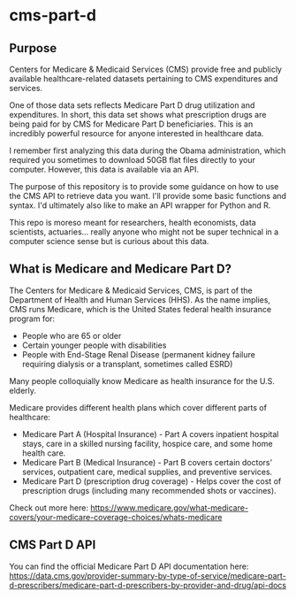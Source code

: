 # cms-part-d

##  Purpose

Centers for Medicare & Medicaid Services (CMS) provide free and publicly available healthcare-related datasets pertaining to CMS expenditures and services.

One of those data sets reflects Medicare Part D drug utilization and expenditures.  In short, this data set shows what prescription drugs are being paid for by CMS for Medicare Part D beneficiaries.  This is an incredibly powerful resource for anyone interested in healthcare data.

I remember first analyzing this data during the Obama administration, which required you sometimes to download 50GB flat files directly to your computer.  However, this data is available via an API.

The purpose of this repository is to provide some guidance on how to use the CMS API to retrieve data you want.  I'll provide some basic functions and syntax.  I'd ultimately also like to make an API wrapper for Python and R.

This repo is moreso meant for researchers, health economists, data scientists, actuaries... really anyone who might not be super technical in a computer science sense but is curious about this data.

## What is Medicare and Medicare Part D?

The Centers for Medicare & Medicaid Services, CMS, is part of the Department of Health and Human Services (HHS). As the name implies, CMS runs Medicare, which is the United States federal health insurance program for:

* People who are 65 or older
* Certain younger people with disabilities
* People with End-Stage Renal Disease (permanent kidney failure requiring dialysis or a transplant, sometimes called ESRD)

Many people colloquially know Medicare as health insurance for the U.S. elderly.

Medicare provides different health plans which cover different parts of healthcare:

*  Medicare Part A (Hospital Insurance) - Part A covers inpatient hospital stays, care in a skilled nursing facility, hospice care, and some home health care.
*  Medicare Part B (Medical Insurance) - Part B covers certain doctors' services, outpatient care, medical supplies, and preventive services.
*  Medicare Part D (prescription drug coverage) - Helps cover the cost of prescription drugs (including many recommended shots or vaccines).

Check out more here: https://www.medicare.gov/what-medicare-covers/your-medicare-coverage-choices/whats-medicare

##  CMS Part D API

You can find the official Medicare Part D API documentation here: https://data.cms.gov/provider-summary-by-type-of-service/medicare-part-d-prescribers/medicare-part-d-prescribers-by-provider-and-drug/api-docs
